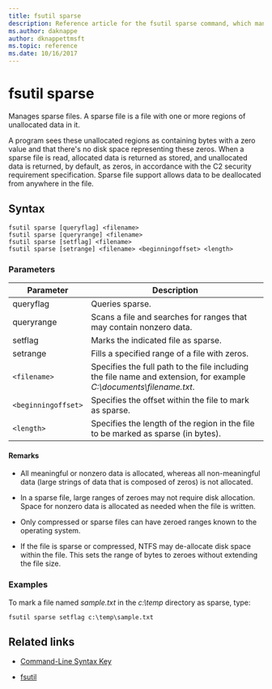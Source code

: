 ```yaml
---
title: fsutil sparse
description: Reference article for the fsutil sparse command, which manages sparse files.
ms.author: daknappe
author: dknappettmsft
ms.topic: reference
ms.date: 10/16/2017
---
```


# fsutil sparse



Manages sparse files. A sparse file is a file with one or more regions of unallocated data in it.

A program sees these unallocated regions as containing bytes with a zero value and that there's no disk space representing these zeros. When a sparse file is read, allocated data is returned as stored, and unallocated data is returned, by default, as zeros, in accordance with the C2 security requirement specification. Sparse file support allows data to be deallocated from anywhere in the file.

## Syntax

```
fsutil sparse [queryflag] <filename>
fsutil sparse [queryrange] <filename>
fsutil sparse [setflag] <filename>
fsutil sparse [setrange] <filename> <beginningoffset> <length>
```

### Parameters

| Parameter | Description |
| --------- | ----------- |
| queryflag | Queries sparse. |
| queryrange | Scans a file and searches for ranges that may contain nonzero data. |
| setflag | Marks the indicated file as sparse. |
| setrange | Fills a specified range of a file with zeros. |
| `<filename>` | Specifies the full path to the file including the file name and extension, for example *C:\documents\filename.txt*. |
| `<beginningoffset>` | Specifies the offset within the file to mark as sparse. |
| `<length>` | Specifies the length of the region in the file to be marked as sparse (in bytes). |

#### Remarks

- All meaningful or nonzero data is allocated, whereas all non-meaningful data (large strings of data that is composed of zeros) is not allocated.

- In a sparse file, large ranges of zeroes may not require disk allocation. Space for nonzero data is allocated as needed when the file is written.

- Only compressed or sparse files can have zeroed ranges known to the operating system.

- If the file is sparse or compressed, NTFS may de-allocate disk space within the file. This sets the range of bytes to zeroes without extending the file size.

### Examples

To mark a file named *sample.txt* in the *c:\temp* directory as sparse, type:

```
fsutil sparse setflag c:\temp\sample.txt
```

## Related links

- [Command-Line Syntax Key](command-line-syntax-key.md)

- [fsutil](fsutil.md)
